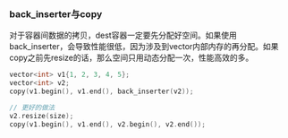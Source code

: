### back_inserter与copy

对于容器间数据的拷贝，dest容器一定要先分配好空间。如果使用back_inserter，会导致性能很低，因为涉及到vector内部内存的再分配。如果copy之前先resize的话，那么空间只用动态分配一次，性能高效的多。

```c++
vector<int> v1{1, 2, 3, 4, 5};
vector<int> v2;
copy(v1.begin(), v1.end(), back_inserter(v2));

// 更好的做法
v2.resize(size);
copy(v1.begin(), v1.end(), v2.begin(), v2.end());
```

